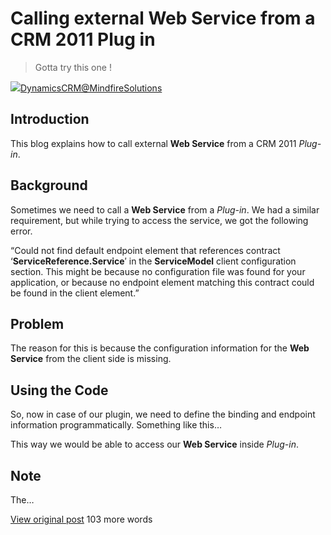 # Calling external Web Service from a CRM 2011 Plug in



> Gotta try this one !
> 
> 
> 

![](https://2.gravatar.com/avatar/b45d53affd69e65186fdbe1f14371125063d84470ba9603ecb197327a84b90b5?s=32&d=identicon&r=G)[DynamicsCRM@MindfireSolutions](http://mscrmmindfire.wordpress.com/2013/06/14/calling-external-web-service-from-a-crm-2011-plug-in)


## Introduction


This blog explains how to call external **Web Service** from a CRM 2011 *Plug-in*.


## Background


Sometimes we need to call a **Web Service** from a *Plug-in*. We had a similar requirement, but while trying to access the service, we got the following error.


“Could not find default endpoint element that references contract ‘**ServiceReference.Service**′ in the **ServiceModel** client configuration section. This might be because no configuration file was found for your application, or because no endpoint element matching this contract could be found in the client element.”


## Problem


The reason for this is because the configuration information for the **Web Service** from the client side is missing.


## Using the Code


So, now in case of our plugin, we need to define the binding and endpoint information programmatically. Something like this…


This way we would be able to access our **Web Service** inside *Plug-in*.


## Note


The…


[View original post](http://mscrmmindfire.wordpress.com/2013/06/14/calling-external-web-service-from-a-crm-2011-plug-in) 103 more words

 